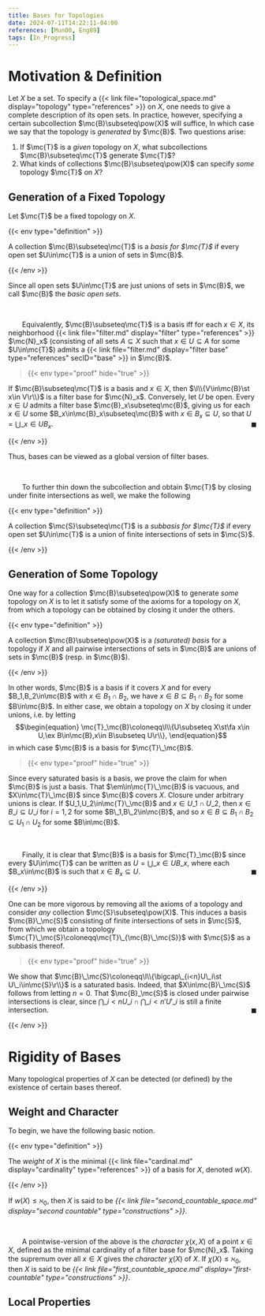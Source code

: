 ```yaml
---
title: Bases for Topologies
date: 2024-07-11T14:22:11-04:00
references: [Mun00, Eng89]
tags: [In_Progress]
---
```


# Motivation & Definition

Let $X$ be a set. To specify a {{< link file="topological_space.md" display="topology" type="references" >}} on $X$, one needs to give a complete description of its open sets. In practice, however, specifying a certain subcollection $\mc{B}\subseteq\pow(X)$ will suffice, In which case we say that the topology is *generated* by $\mc{B}$. Two questions arise:
1. If $\mc{T}$ is a *given* topology on $X$, what subcollections $\mc{B}\subseteq\mc{T}$ generate $\mc{T}$?
2. What kinds of collections $\mc{B}\subseteq\pow(X)$ can specify *some* topology $\mc{T}$ on $X$?

## Generation of a Fixed Topology

Let $\mc{T}$ be a fixed topology on $X$.

{{< env type="definition" >}}

A collection $\mc{B}\subseteq\mc{T}$ is a *basis for $\mc{T}$* if every open set $U\in\mc{T}$ is a union of sets in $\mc{B}$.

{{< /env >}}

Since all open sets $U\in\mc{T}$ are just unions of sets in $\mc{B}$, we call $\mc{B}$ the *basic open sets*.

<br>

&emsp;&emsp;Equivalently, $\mc{B}\subseteq\mc{T}$ is a basis iff for each $x\in X$, its neighborhood {{< link file="filter.md" display="filter" type="references" >}} $\mc{N}_x$ (consisting of all sets $A\subseteq X$ such that $x\in U\subseteq A$ for some $U\in\mc{T}$) admits a {{< link file="filter.md" display="filter base" type="references" secID="base" >}} in $\mc{B}$.

>{{< env type="proof" hide="true" >}}

If $\mc{B}\subseteq\mc{T}$ is a basis and $x\in X$, then $\l\\{V\in\mc{B}\st x\in V\r\\}$ is a filter base for $\mc{N}_x$. Conversely, let $U$ be open. Every $x\in U$ admits a filter base $\mc{B}_x\subseteq\mc{B}$, giving us for each $x\in U$ some $B_x\in\mc{B}_x\subseteq\mc{B}$ with $x\in B_x\subseteq U$, so that $U=\bigcup\_{x\in U}B_x$.<span style="float:right;">$\blacksquare$</span>

{{< /env >}}

Thus, bases can be viewed as a global version of filter bases.

<br>

&emsp;&emsp;To further thin down the subcollection and obtain $\mc{T}$ by closing under finite intersections as well, we make the following

{{< env type="definition" >}}

A collection $\mc{S}\subseteq\mc{T}$ is a *subbasis for $\mc{T}$* if every open set $U\in\mc{T}$ is a union of finite intersections of sets in $\mc{S}$.

{{< /env >}}

## Generation of Some Topology

One way for a collection $\mc{B}\subseteq\pow(X)$ to generate *some* topology on $X$ is to let it satisfy some of the axioms for a topology on $X$, from which a topology can be obtained by closing it under the others.

{{< env type="definition" >}}

A collection $\mc{B}\subseteq\pow(X)$ is a *(saturated) basis* for a topology if $X$ and all pairwise intersections of sets in $\mc{B}$ are unions of sets in $\mc{B}$ (resp. in $\mc{B}$).

{{< /env >}}

In other words, $\mc{B}$ is a basis if it covers $X$ and for every $B_1,B_2\in\mc{B}$ with $x\in B_1\cap B_2$, we have $x\in B\subseteq B_1\cap B_2$ for some $B\in\mc{B}$. In either case, we obtain a topology on $X$ by closing it under unions, i.e. by letting
$$\begin{equation}
    \mc{T}_\mc{B}\coloneqq\l\\{U\subseteq X\st\fa x\in U,\ex B\in\mc{B},x\in B\subseteq U\r\\},
\end{equation}$$
in which case $\mc{B}$ is a basis for $\mc{T}\_\mc{B}$.

>{{< env type="proof" hide="true" >}}

Since every saturated basis is a basis, we prove the claim for when $\mc{B}$ is just a basis. That $\em\in\mc{T}\_\mc{B}$ is vacuous, and $X\in\mc{T}\_\mc{B}$ since $\mc{B}$ covers $X$. Closure under arbitrary unions is clear. If $U_1,U_2\in\mc{T}\_\mc{B}$ and $x\in U\_1\cap U\_2$, then $x\in B\_i\subseteq U\_i$ for $i=1,2$ for some $B\_1,B\_2\in\mc{B}$, and so $x\in B\subseteq B_1\cap B_2\subseteq U_1\cap U_2$ for some $B\in\mc{B}$.

<br>

&emsp;&emsp;Finally, it is clear that $\mc{B}$ is a basis for $\mc{T}_\mc{B}$ since every $U\in\mc{T}$ can be written as $U=\bigcup\_{x\in U}B\_x$, where each $B_x\in\mc{B}$ is such that $x\in B_x\subseteq U$.<span style="float:right;">$\blacksquare$</span>

{{< /env >}}

One can be more vigorous by removing all the axioms of a topology and consider *any* collection $\mc{S}\subseteq\pow(X)$. This induces a basis $\mc{B}\_\mc{S}$ consisting of finite intersections of sets in $\mc{S}$, from which we obtain a topology $\mc{T}\_\mc{S}\coloneqq\mc{T}\_{\mc{B}\_\mc{S}}$ with $\mc{S}$ as a subbasis thereof.

>{{< env type="proof" hide="true" >}}

We show that $\mc{B}\_\mc{S}\coloneqq\l\\{\bigcap\_{i<n}U\_i\st U\_i\in\mc{S}\r\\}$ is a saturated basis. Indeed, that $X\in\mc{B}\_\mc{S}$ follows from letting $n=0$. That $\mc{B}_\mc{S}$ is closed under pairwise intersections is clear, since $\bigcap\_{i<n}U\_i\cap\bigcap\_{i<n'}U'\_i$ is still a finite intersection.<span style="float:right;">$\blacksquare$</span>

{{< /env >}}

# Rigidity of Bases

Many topological properties of $X$ can be detected (or defined) by the existence of certain bases thereof.

## Weight and Character

To begin, we have the following basic notion.

{{< env type="definition" >}}

The *weight* of $X$ is the minimal {{< link file="cardinal.md" display="cardinality" type="references" >}} of a basis for $X$, denoted $w(X)$.

{{< /env >}}

If $w(X)\leq\aleph_0$, then $X$ is said to be *{{< link file="second_countable_space.md" display="second countable" type="constructions" >}}*.

<br>

&emsp;&emsp;A pointwise-version of the above is the *character* $\chi(x,X)$ of a point $x\in X$, defined as the minimal cardinality of a filter base for $\mc{N}_x$. Taking the supremum over all $x\in X$ gives the *character* $\chi(X)$ of $X$. If $\chi(X)\leq\aleph_0$, then $X$ is said to be *{{< link file="first_countable_space.md" display="first-countable" type="constructions" >}}*.

## Local Properties
